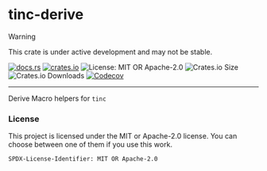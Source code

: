 <!-- dprint-ignore-file -->
<!-- sync-readme title [[ -->
# tinc-derive
<!-- sync-readme ]] -->

> [!WARNING]  
> This crate is under active development and may not be stable.

<!-- sync-readme badge [[ -->
[![docs.rs](https://img.shields.io/docsrs/tinc-derive/0.2.0.svg?logo=docs.rs&label=docs.rs&style=flat-square)](https://docs.rs/tinc-derive/0.2.0)
[![crates.io](https://img.shields.io/badge/crates.io-v0.2.0-orange?style=flat-square&logo=rust&logoColor=white)](https://crates.io/crates/tinc-derive/0.2.0)
![License: MIT OR Apache-2.0](https://img.shields.io/badge/license-MIT%20OR%20Apache--2.0-purple.svg?style=flat-square)
![Crates.io Size](https://img.shields.io/crates/size/tinc-derive/0.2.0.svg?style=flat-square)
![Crates.io Downloads](https://img.shields.io/crates/dv/tinc-derive/0.2.0.svg?&label=downloads&style=flat-square)
[![Codecov](https://img.shields.io/codecov/c/github/scufflecloud/scuffle.svg?label=codecov&logo=codecov&style=flat-square)](https://app.codecov.io/gh/scufflecloud/scuffle)
<!-- sync-readme ]] -->

---

<!-- sync-readme rustdoc [[ -->
Derive Macro helpers for `tinc`

### License

This project is licensed under the MIT or Apache-2.0 license.
You can choose between one of them if you use this work.

`SPDX-License-Identifier: MIT OR Apache-2.0`
<!-- sync-readme ]] -->
